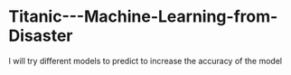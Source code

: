 # Titanic---Machine-Learning-from-Disaster
I will try different models to predict to increase the accuracy of the model
